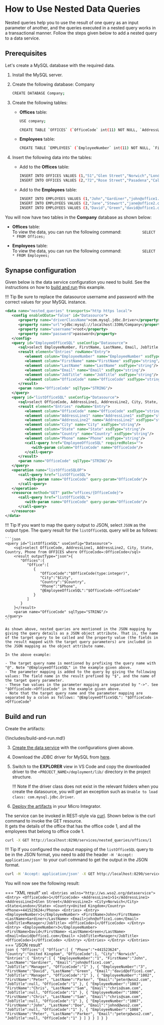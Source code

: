 # How to Use Nested Data Queries

Nested queries help you to use the result of one query as an input
parameter of another, and the queries executed in a nested query works
in a transactional manner. Follow the steps given below to add a nested
query to a data service.

## Prerequisites

Let's create a MySQL database with the required data.

1.  Install the MySQL server.
2.  Create the following database: Company

    ```bash
    CREATE DATABASE Company;
    ```

3.  Create the following tables:

    -   **Offices** table:

        ```bash
        USE company;

        CREATE TABLE `OFFICES` (`OfficeCode` int(11) NOT NULL, `AddressLine1` varchar(255) NOT NULL, `AddressLine2` varchar(255) DEFAULT NULL, `City` varchar(255) DEFAULT NULL, `State` varchar(255) DEFAULT NULL, `Country` varchar(255) DEFAULT NULL, `Phone` varchar(255) DEFAULT NULL, PRIMARY KEY (`OfficeCode`)); 
        ```

    -   **Employees** table:

        ```bash
        CREATE TABLE `EMPLOYEES` (`EmployeeNumber` int(11) NOT NULL, `FirstName` varchar(255) NOT NULL, `LastName` varchar(255) DEFAULT NULL, `Email` varchar(255) DEFAULT NULL, `JobTitle` varchar(255) DEFAULT NULL, `OfficeCode` int(11) NOT NULL, PRIMARY KEY (`EmployeeNumber`,`OfficeCode`), CONSTRAINT `employees_ibfk_1` FOREIGN KEY (`OfficeCode`) REFERENCES `OFFICES` (`OfficeCode`));
        ```

4.  Insert the following data into the tables:

    -   Add to the **Offices** table:

        ```bash
        INSERT INTO OFFICES VALUES (1,"51","Glen Street","Norwich","London","United Kingdom","+441523624");
        INSERT INTO OFFICES VALUES (2,"72","Rose Street","Pasadena","California","United States","+152346343");
        ```

    -   Add to the **Employees** table:

        ```bash
        INSERT INTO EMPLOYEES VALUES (1,"John","Gardiner","john@office1.com","Manager",1);
        INSERT INTO EMPLOYEES VALUES (2,"Jane","Stewart","jane@office2.com","Head of Sales",2);
        INSERT INTO EMPLOYEES VALUES (3,"David","Green","david@office1.com","Manager",1); 
        ```

You will now have two tables in the **Company** database as shown below:

-   **Offices** table:  
    To view the data, you can run the following command:
    `          SELECT * FROM Offices;         `  

-   **Employees** table:  
    To view the data, you can run the following command:
    `          SELECT * FROM Employees;         `  

## Synapse configuration
Given below is the data service configuration you need to build. See the instructions on how to [build and run](#build-and-run) this example.

!!! Tip
    Be sure to replace the datasource username and password with the correct values for your MySQL instance.

```xml
<data name="nested_queries" transports="http https local">
   <config enableOData="false" id="Datasource">
      <property name="driverClassName">com.mysql.jdbc.Driver</property>
      <property name="url">jdbc:mysql://localhost:3306/Company</property>
      <property name="username">root</property>
      <property name="password">password</property>
   </config>
   <query id="EmployeeOfficeSQL" useConfig="Datasource">
      <sql>select EmployeeNumber, FirstName, LastName, Email, JobTitle, OfficeCode from EMPLOYEES where OfficeCode=:OfficeCode</sql>
      <result element="Entries" rowName="Entry">
         <element column="EmployeeNumber" name="EmployeeNumber" xsdType="string"/>
         <element column="FirstName" name="FirstName" xsdType="string"/>
         <element column="LastName" name="LastName" xsdType="string"/>
         <element column="Email" name="Email" xsdType="string"/>
         <element column="JobTitle" name="JobTitle" xsdType="string"/>
         <element column="OfficeCode" name="OfficeCode" xsdType="string"/>
      </result>
      <param name="OfficeCode" sqlType="STRING"/>
   </query>
   <query id="listOfficeSQL" useConfig="Datasource">
      <sql>select OfficeCode, AddressLine1, AddressLine2, City, State, Country, Phone from OFFICES where OfficeCode=:OfficeCode</sql>
      <result element="Entries" rowName="Entry">
         <element column="OfficeCode" name="OfficeCode" xsdType="string"/>
         <element column="AddressLine1" name="AddressLine1" xsdType="string"/>
         <element column="AddressLine2" name="AddressLine2" xsdType="string"/>
         <element column="City" name="City" xsdType="string"/>
         <element column="State" name="State" xsdType="string"/>
         <element column="Country" name="Country" xsdType="string"/>
         <element column="Phone" name="Phone" xsdType="string"/>
         <call-query href="EmployeeOfficeSQL" requiredRoles="">
            <with-param column="OfficeCode" name="OfficeCode"/>
         </call-query>
      </result>
      <param name="OfficeCode" sqlType="STRING"/>
   </query>
   <operation name="listOfficeSQLOP">
      <call-query href="listOfficeSQL">
         <with-param name="OfficeCode" query-param="OfficeCode"/>
      </call-query>
   </operation>
   <resource method="GET" path="offices/{OfficeCode}">
      <call-query href="listOfficeSQL">
         <with-param name="OfficeCode" query-param="OfficeCode"/>
      </call-query>
   </resource>
</data>
```

!!! Tip
    If you want to map the query output to JSON, select `JSON` as the output type. The query result for the `listOfficeSQL` query will be as follows:

    ```json
    <query id="listOfficeSQL" useConfig="Datasource">
        <sql>select OfficeCode, AddressLine1, AddressLine2, City, State, Country, Phone from OFFICES where OfficeCode=:OfficeCode</sql>
        <result outputType="json">{ 
           "Offices":{ 
              "Office":[ 
                 { 
                    "OfficeCode":"$OfficeCode(type:integer)",
                    "City":"$City",
                    "Country":"$Country",
                    "Phone":"$Phone",
                    "@EmployeeOfficeSQL":"$OfficeCode->OfficeCode"
                 }
              ]
           }
        }</result>
        <param name="OfficeCode" sqlType="STRING"/>
    </query>
    ```

    As shown above, nested queries are mentioned in the JSON mapping by giving the query details as a JSON object attribute. That is, the name of the target query to be called and the property value (the fields in the result mapped with the target query parameters) are included in the JSON mapping as the object attribute name.

    In the above example:
    
    - The target query name is mentioned by prefixing the query name with "@". Note "@EmployeeOfficeSQL" in the example given above.
    - The parameter mapping is added to the query by giving the following values: The field name in the result prefixed by "$", and the name of the target query parameter.
    - These two values in the parameter mapping are separated by "->". See "$OfficeCode->OfficeCode" in the example given above.
    - Note that the target query name and the parameter mapping are separated by a colon as follows: "@EmployeeOfficeSQL": "$OfficeCode->OfficeCode"

## Build and run

Create the artifacts:

{!includes/build-and-run.md!}

3. [Create the data service]({{base_path}}/develop/creating-artifacts/data-services/creating-data-services) with the configurations given above.

4. Download the JDBC driver for MySQL from [here](http://dev.mysql.com/downloads/connector/j/).

5. Switch to the **EXPLORER** view in VS Code and copy the downloaded driver to the `<PROJECT_NAME>/deployment/lib/` directory in the project structure.

    !!! Note
        If the driver class does not exist in the relevant folders when you create the datasource, you will get an exception such as `Unable to load class: com.mysql.jdbc.Driver`.

6. [Deploy the artifacts]({{base_path}}/develop/deploy-artifacts) in your Micro Integrator.

The service can be invoked in REST-style via [curl](http://curl.haxx.se/). Shown below is the curl
command to invoke the GET resource.  
It gets the details of the office that has the office code 1, and all
the employees that belong to office code 1.

```bash
curl -X GET http://localhost:8290/services/nested_queries/offices/1
```

!!! Tip
    If you configured the output mapping of the `listOfficeSQL` query to be in the JSON format, you need to add the header `-H 'Accept: application/json'` to your curl command to get the output in the JSON format.

```bash
curl -H 'Accept: application/json' -X GET http://localhost:8290/services/nested_queries/offices/1
```

You will now see the following result:

=== "XML result"
    ```xml
    <Entries xmlns="http://ws.wso2.org/dataservice">
       <Entry>
          <OfficeCode>1</OfficeCode>
          <AddressLine1>51</AddressLine1>
          <AddressLine2>Glen Street</AddressLine2>
          <City>Norwich</City>
          <State>London</State>
          <Country>United Kingdom</Country>
          <Phone>+441523624</Phone>
          <Entries>
             <Entry>
                <EmployeeNumber>1</EmployeeNumber>
                <FirstName>John</FirstName>
                <LastName>Gardiner</LastName>
                <Email>john@office1.com</Email>
                <JobTitle>Manager</JobTitle>
                <OfficeCode>1</OfficeCode>
             </Entry>
             <Entry>
                <EmployeeNumber>3</EmployeeNumber>
                <FirstName>David</FirstName>
                <LastName>Green</LastName>
                <Email>david@office1.com</Email>
                <JobTitle>Manager</JobTitle>
                <OfficeCode>1</OfficeCode>
             </Entry>
          </Entries>
       </Entry>
    </Entries>
    ```
=== "JSON result"    
    ```json
    {
       "Offices":{
          "Office":[
             {
                "Phone":"+441523624",
                "Country":"United Kingdom",
                "OfficeCode":1,
                "City":"Norwich",
                "Entries":{
                   "Entry":[
                      {
                         "EmployeeNumber":"1",
                         "FirstName":"John",
                         "LastName":"Gardiner",
                         "Email":"john@office1.com",
                         "JobTitle":"Manager",
                         "OfficeCode":"1"
                      },
                      {
                         "EmployeeNumber":"3",
                         "FirstName":"David",
                         "LastName":"Green",
                         "Email":"david@office1.com",
                         "JobTitle":"Manager",
                         "OfficeCode":"1"
                      },
                      {
                         "EmployeeNumber":"1002",
                         "FirstName":"Peter",
                         "LastName":"Parker",
                         "Email":"peter@wso2.com",
                         "JobTitle":null,
                         "OfficeCode":"1"
                      },
                      {
                         "EmployeeNumber":"1003",
                         "FirstName":"Chris",
                         "LastName":"Sam",
                         "Email":"chris@sam.com",
                         "JobTitle":null,
                         "OfficeCode":"1"
                      },
                      {
                         "EmployeeNumber":"1006",
                         "FirstName":"Chris",
                         "LastName":"Sam",
                         "Email":"chris@sam.com",
                         "JobTitle":null,
                         "OfficeCode":"1"
                      },
                      {
                         "EmployeeNumber":"1007",
                         "FirstName":"John",
                         "LastName":"Doe",
                         "Email":"johnd@wso2.com",
                         "JobTitle":null,
                         "OfficeCode":"1"
                      },
                      {
                         "EmployeeNumber":"1008",
                         "FirstName":"Peter",
                         "LastName":"Parker",
                         "Email":"peterp@wso2.com",
                         "JobTitle":null,
                         "OfficeCode":"1"
                      }
                   ]
                }
             }
          ]
       }
    }
    ```
